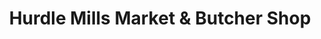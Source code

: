---
title: "Hurdle Mills Market & Butcher Shop"
url: /hurdle-mills/hurdle-mills-market-und-butcher-shop/
shop: Metzgerei
---